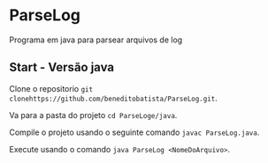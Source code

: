 # ParseLog
Programa em java para parsear arquivos de log

## Start - Versão java

Clone o repositorio `git clonehttps://github.com/beneditobatista/ParseLog.git`.

Va para a pasta do projeto `cd ParseLoge/java`.

Compile o projeto usando o seguinte comando `javac ParseLog.java`.

Execute usando o comando `java ParseLog <NomeDoArquivo>`.

